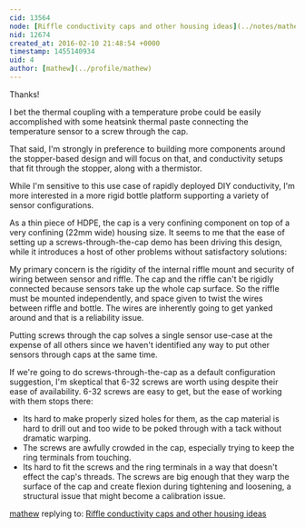 ```yaml
---
cid: 13564
node: [Riffle conductivity caps and other housing ideas](../notes/mathew/02-10-2016/riffle-conductivity-caps-and-other-housing-ideas)
nid: 12674
created_at: 2016-02-10 21:48:54 +0000
timestamp: 1455140934
uid: 4
author: [mathew](../profile/mathew)
---
```


Thanks!

I bet the thermal coupling with a temperature probe could be easily accomplished with some heatsink thermal paste connecting the temperature sensor to a screw through the cap.

That said, I'm strongly in preference to building more components around the stopper-based design and will focus on that, and conductivity setups that fit through the stopper, along with a thermistor.

While I'm sensitive to this use case of rapidly deployed DIY conductivity, I'm more interested in a more rigid bottle platform supporting a variety of sensor configurations.  

As a thin piece of HDPE, the cap is a very confining component on top of a very confining (22mm wide) housing size.  It seems to me that the ease of setting up a screws-through-the-cap demo has been driving this design, while it introduces a host of other problems without satisfactory solutions:  

My primary concern is the rigidity of the internal riffle mount and security of wiring between sensor and riffle. The cap and the riffle can't be rigidly connected because sensors take up the whole cap surface.  So the riffle must be mounted independently, and space given to twist the wires between riffle and bottle. The wires are inherently going to get yanked around and that is a reliability issue.

Putting screws through the cap solves a single sensor use-case at the expense of all others since we haven't identified any way to put other sensors through caps at the same time. 

If we're going to do screws-through-the-cap as a default configuration suggestion, I'm skeptical that 6-32 screws are worth using despite their ease of availability. 6-32 screws are easy to get, but the ease of working with them stops there:

* Its hard to make properly sized holes for them, as the cap material is hard to drill out and too wide to be poked through with a tack without dramatic warping.
* The screws are awfully crowded in the cap, especially trying to keep the ring terminals from touching.
* Its hard to fit the screws and the ring terminals in a way that doesn't effect the cap's threads. 
The screws are big enough that they warp the surface of the cap and create flexion during tightening and loosening, a structural issue that might become a calibration issue.


[mathew](../profile/mathew) replying to: [Riffle conductivity caps and other housing ideas](../notes/mathew/02-10-2016/riffle-conductivity-caps-and-other-housing-ideas)

